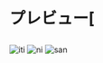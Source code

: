 # プレビュー[

![iti](https://i.imgur.com/mRAvvBC.png)
![ni](https://i.imgur.com/LDCbpgS.png)
![san](https://i.imgur.com/HTega9F.png)
